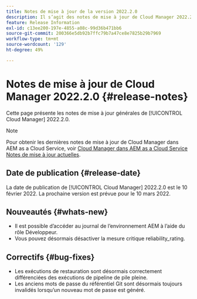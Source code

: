 ```yaml
---
title: Notes de mise à jour de la version 2022.2.0
description: Il s’agit des notes de mise à jour de Cloud Manager 2022.2.0.
feature: Release Information
exl-id: c13ee200-197e-4855-a08c-99d36b471bb6
source-git-commit: 200366e5db92b7ffc79b7a47ce8e7825b29b7969
workflow-type: tm+mt
source-wordcount: '129'
ht-degree: 49%

---
```


# Notes de mise à jour de Cloud Manager 2022.2.0 {#release-notes}

Cette page présente les notes de mise à jour générales de [!UICONTROL Cloud Manager] 2022.2.0.

>[!NOTE]
>
>Pour obtenir les dernières notes de mise à jour de Cloud Manager dans AEM as a Cloud Service, voir [Cloud Manager dans AEM as a Cloud Service Notes de mise à jour actuelles](https://experienceleague.adobe.com/docs/experience-manager-cloud-service/content/implementing/using-cloud-manager/release-notes-cloud-manager/release-notes-cm-current.html?lang=fr).

## Date de publication {#release-date}

La date de publication de [!UICONTROL Cloud Manager] 2022.2.0 est le 10 février 2022. La prochaine version est prévue pour le 10 mars 2022.

## Nouveautés {#whats-new}

* Il est possible d’accéder au journal de l’environnement AEM à l’aide du rôle Développeur.
* Vous pouvez désormais désactiver la mesure critique reliability_rating.

## Correctifs {#bug-fixes}

* Les exécutions de restauration sont désormais correctement différenciées des exécutions de pipeline de pile pleine.
* Les anciens mots de passe du référentiel Git sont désormais toujours invalidés lorsqu’un nouveau mot de passe est généré.
